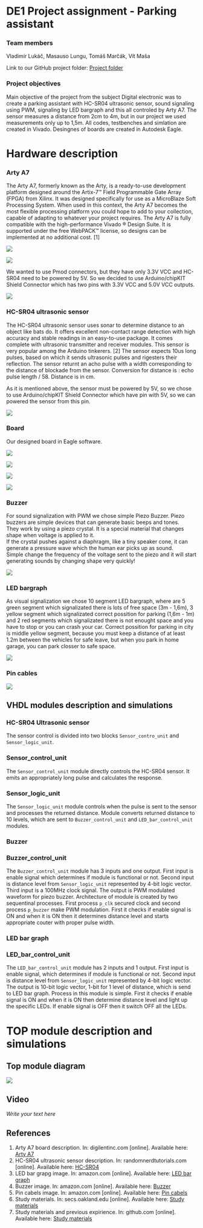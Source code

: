 # DE1 Project assignment - Parking assistant

### Team members
Vladimír Lukáč, Masauso Lungu, Tomáš Marčák, Vít Maša

Link to our GitHub project folder: [Project folder](https://github.com/tmarcak/Digital-electronics-1)

### Project objectives

Main objective of the project from the subject Digital electronic was to create a parking assistant with HC-SR04 ultrasonic sensor, sound signaling using PWM, signaling by LED bargraph and this all controled by Arty A7. The sensor measures a distance from 2cm to 4m, but in our project we used measurements only up to 1,5m. All codes, testbenches and simlation are created in Vivado. Desingnes of boards are created in Autodesk Eagle.

# Hardware description

### Arty A7

The Arty A7, formerly known as the Arty, is a ready-to-use development platform designed around the Artix-7™ Field Programmable Gate Array (FPGA) from Xilinx.
It was designed specifically for use as a MicroBlaze Soft Processing System. When used in this context, the Arty A7 becomes the most flexible processing platform you could hope to add to your collection, capable of adapting to whatever your project requires. 
The Arty A7 is fully compatible with the high-performance Vivado ® Design Suite. It is supported under the free WebPACK™ license, so designs can be implemented at no additional cost. [1]

![](Images/arty_1.png)

![](Images/arty_2.png)

We wanted to use Pmod connectors, but they have only 3.3V VCC and HC-SR04 need to be powered by 5V. So we decided to use Arduino/chipKIT Shield Connector which has two pins with 3.3V VCC and 5.0V VCC outputs.

![](Images/arty_pins.png)

### HC-SR04 ultrasonic sensor

The HC-SR04 ultrasonic sensor uses sonar to determine distance to an object like bats do. 
It offers excellent non-contact range detection with high accuracy and stable readings in an easy-to-use package. 
It comes complete with ultrasonic transmitter and receiver modules. This sensor is very popular among the Arduino tinkerers. [2]
The sensor expects 10us long pulses, based on which it sends ultrasonic pulses and rigesters their reflection. The sensor returnt an acho pulse with a width corresponding to the distance of blockade from the sensor. Conversion for distance is : echo pulse length / 58. Distance is in cm.

As it is mentioned above, the sensor must be powered by 5V, so we chose to use Arduino/chipKIT Shield Connector which have pin with 5V, so we can powered the sensor from this pin.

![](Images/sensor.png)

### Board

Our designed board in Eagle software. 

![](Images/plosak_1.png)

![](Images/plosak_2.png)

![](Images/plosak_3.png)

![](Images/plosak_4.png)

### Buzzer
For sound signalization with PWM we chose simple Piezo Buzzer. 
Piezo buzzers are simple devices that can generate basic beeps and tones.  
They work by using a piezo crystal. It is a special material that changes shape when voltage is applied to it.  
If the crystal pushes against a diaphragm, like a tiny speaker cone, it can generate a pressure wave which the human ear picks up as sound.  
Simple change the frequency of the voltage sent to the piezo and it will start generating sounds by changing shape very quickly!

![](Images/buzzer.png)

### LED bargraph
As visual signalization we chose 10 segment LED bargraph, where are 5 green segment which signalizated there is lots of free space (3m - 1,6m), 3 yellow segment which signalizated correct possition for parking (1,6m - 1m) and 2 red segments which signalizated there is not enought space and you have to stop or you can crash your car. 
Correct possition for parking in city is middle yellow segment, because you must keep a distance of at least 1.2m between the vehicles for safe leave, but when you park in home garage, you can park closser to safe space.

![](Images/led_bar.png)

### Pin cables

![](Images/pin_cables.jpg)

## VHDL modules description and simulations

### HC-SR04 Ultrasonic sensor

The sensor control is divided into two blocks `Sensor_contro_unit` and `Sensor_logic_unit`.

### Sensor_control_unit

The `Sensor_control_unit` module directly controls the HC-SR04 sensor. It emits an appropriately long pulse and calculates the response.
### Sensor_logic_unit

The `Sensor_logic_unit` module controls when the pulse is sent to the sensor and processes the returned distance. Module converts returned distance to 10 levels, which are sent to `Buzzer_control_unit` and `LED_bar_control_unit` modules.

### Buzzer

### Buzzer_control_unit

The `Buzzer_control_unit` module has 3 inputs and one output. First input is enable signal which determines if module is functional or not. Second input is distance level from `Sensor_logic_unit` represented by 4-bit logic vector. Third input is a 100MHz clock signal. The output is PWM modulated waveform for piezo buzzer. Architecture of module is created by two sequentinal processes. First process `p_clk` secured clock and second process `p_buzzer` make PWM modulation. First it checks if enable signal is ON and when it is ON then it determines distance level and starts appropriate couter with proper pulse width.

### LED bar graph

### LED_bar_control_unit

The `LED_bar_control_unit` module has 2 inputs and 1 output. First input is enable signal, which determines if module is functional or not. Second input is distance level from `Sensor_logic_unit` represented by 4-bit logic vector. The output is 10-bit logic vector, 1-bit for 1 level of distance, which is send to LED bar graph. Process in this module is simple. First it checks if enable signal is ON and when it is ON then determine distance level and light up the specific LEDs. If enable signal is OFF then it switch OFF all the LEDs.

# TOP module description and simulations

## Top module diagram

![](Images/top_parking_assistant_diagram_final.jpg)


## Video

*Write your text here*


## References

   1. Arty A7 board description. In: digilentinc.com [online]. Available here: [Arty A7](https://reference.digilentinc.com/reference/programmable-logic/arty-a7/reference-manual) 
   2. HC-SR04 ultrasonic sensor description. In: randomnerdtutorials.com [online]. Available here: [HC-SR04](https://randomnerdtutorials.com/complete-guide-for-ultrasonic-sensor-hc-sr04/) 
   3. LED bar grapg image. In: amazon.com [online]. Available here: [LED bar graph](https://www.amazon.com/Single-Segment-Display-Colors-Arduino/dp/B07BJ8ZGP7)
   4. Buzzer image. In: amazon.com [online]. Available here: [Buzzer](https://www.amazon.com/mxuteuk-Electronic-Computers-Printers-Components/dp/B07VK1GJ9X/ref=sr_1_3?dchild=1&keywords=passive+piezo+buzzer+3%2C3V&qid=1619639466&sr=8-3)
   5. Pin cabels image. In: amazon.com [online]. Available here: [Pin cabels](https://www.amazon.com/EDGELEC-Breadboard-Optional-Assorted-Multicolored/dp/B07GD1XFWV/ref=sr_1_3?dchild=1&keywords=pin+cables&qid=1619639534&sr=8-3)
   6. Study materials. In: secs.oakland.edu [online]. Available here: [Study materials](https://www.secs.oakland.edu/~llamocca/Courses/ECE4710/W20/FinalProject/Group2_ultrasound2audio.pdf)
   7. Study materials and previous expirience. In: github.com [online]. Available here: [Study materials](https://github.com/tomas-fryza/Digital-electronics-1)